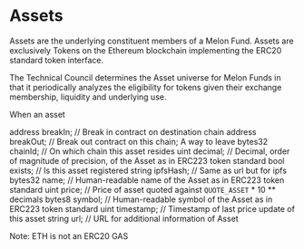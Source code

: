 # Assets

Assets are the underlying constituent members of a Melon Fund. Assets are exclusively Tokens on the Ethereum blockchain implementing the ERC20 standard token interface.

The Technical Council determines the Asset universe for Melon Funds in that it periodically analyzes the eligibility for tokens given their exchange membership, liquidity and underlying use.

When an asset


address breakIn; // Break in contract on destination chain
address breakOut; // Break out contract on this chain; A way to leave
bytes32 chainId; // On which chain this asset resides
uint decimal; // Decimal, order of magnitude of precision, of the Asset as in ERC223 token standard
bool exists; // Is this asset registered
string ipfsHash; // Same as url but for ipfs
bytes32 name; // Human-readable name of the Asset as in ERC223 token standard
uint price; // Price of asset quoted against `QUOTE_ASSET` * 10 ** decimals
bytes8 symbol; // Human-readable symbol of the Asset as in ERC223 token standard
uint timestamp; // Timestamp of last price update of this asset
string url; // URL for additional information of Asset


Note: ETH is not an ERC20
GAS
